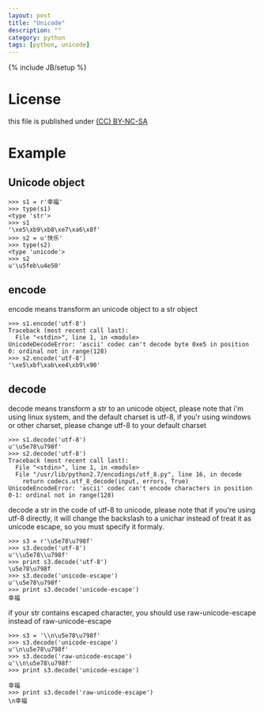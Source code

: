 ```yaml
---
layout: post
title: "Unicode"
description: ""
category: python
tags: [python, unicode]
---
```

{% include JB/setup %}
# License
this file is published under [(CC) BY-NC-SA](http://creativecommons.org/licenses/by-nc-sa/3.0/)

# Example
## Unicode object

    >>> s1 = r'幸福'
    >>> type(s1)
    <type 'str'>
    >>> s1
    '\xe5\xb9\xb8\xe7\xa6\x8f'
    >>> s2 = u'快乐'
    >>> type(s2)
    <type 'unicode'>
    >>> s2
    u'\u5feb\u4e50'

## encode
encode means transform an unicode object to a str object

    >>> s1.encode('utf-8')
    Traceback (most recent call last):
      File "<stdin>", line 1, in <module>
    UnicodeDecodeError: 'ascii' codec can't decode byte 0xe5 in position 0: ordinal not in range(128)
    >>> s2.encode('utf-8')
    '\xe5\xbf\xab\xe4\xb9\x90'

## decode
decode means transform a str to an unicode object, please note that i'm using linux system, and the default charset is utf-8, if you'r using windows or other charset, please change utf-8 to your default charset

    >>> s1.decode('utf-8')
    u'\u5e78\u798f'
    >>> s2.decode('utf-8')
    Traceback (most recent call last):
      File "<stdin>", line 1, in <module>
      File "/usr/lib/python2.7/encodings/utf_8.py", line 16, in decode
        return codecs.utf_8_decode(input, errors, True)
    UnicodeEncodeError: 'ascii' codec can't encode characters in position 0-1: ordinal not in range(128)

decode a str in the code of utf-8 to unicode, please note that if you're using utf-8 directly, it will change the backslash to a unichar instead of treat it as unicode escape, so you must specify it formaly.

    >>> s3 = r'\u5e78\u798f'
    >>> s3.decode('utf-8')
    u'\\u5e78\\u798f'
    >>> print s3.decode('utf-8')
    \u5e78\u798f
    >>> s3.decode('unicode-escape')
    u'\u5e78\u798f'
    >>> print s3.decode('unicode-escape')
    幸福

if your str contains escaped character, you should use raw-unicode-escape instead of raw-unicode-escape

    >>> s3 = '\\n\u5e78\u798f'
    >>> s3.decode('unicode-escape')
    u'\n\u5e78\u798f'
    >>> s3.decode('raw-unicode-escape')
    u'\\n\u5e78\u798f'
    >>> print s3.decode('unicode-escape')
    
    幸福
    >>> print s3.decode('raw-unicode-escape')
    \n幸福
